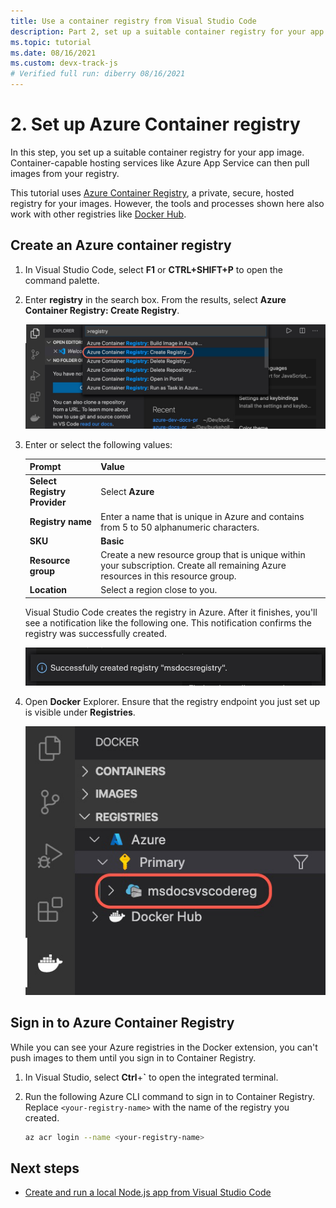 ```yaml
---
title: Use a container registry from Visual Studio Code
description: Part 2, set up a suitable container registry for your app image. 
ms.topic: tutorial
ms.date: 08/16/2021
ms.custom: devx-track-js
# Verified full run: diberry 08/16/2021
---
```


# 2. Set up Azure Container registry

In this step, you set up a suitable container registry for your app image. Container-capable hosting services like Azure App Service can then pull images from your registry.

This tutorial uses [Azure Container Registry](https://azure.microsoft.com/services/container-registry/), a private, secure, hosted registry for your images. However, the tools and processes shown here also work with other registries like [Docker Hub](https://hub.docker.com/).

## Create an Azure container registry

1. In Visual Studio Code, select **F1** or **CTRL+SHIFT+P** to open the command palette.

1. Enter **registry** in the search box. From the results, select **Azure Container Registry: Create Registry**.

   ![Screenshot that shows searching for the term registry in Visual Studio Code Explorer.](../../media/deploy-containers/docker-create-registry.jpg)

1. Enter or select the following values:

   |Prompt|Value|
   |--|--|
   |**Select Registry Provider**|Select **Azure**|
   |**Registry name**|Enter a name that is unique in Azure and contains from 5 to 50 alphanumeric characters.|
   |**SKU**|**Basic**|
   |**Resource group**|Create a new resource group that is unique within your subscription. Create all remaining Azure resources in this resource group.|
   |**Location**|Select a region close to you.|

    Visual Studio Code creates the registry in Azure. After it finishes, you'll see a notification like the following one. This notification confirms the registry was successfully created.

   ![Confirmation in Visual Studio Code that the registry was created](../../media/deploy-containers/registry-created.jpg)

1. Open **Docker** Explorer. Ensure that the registry endpoint you just set up is visible under **Registries**.

   ![Verification that the registry appears in Docker Explorer](../../media/deploy-containers/docker-explorer-registry.jpg)

## Sign in to Azure Container Registry

While you can see your Azure registries in the Docker extension, you can't push images to them until you sign in to Container Registry.

1. In Visual Studio, select **Ctrl**+**`** to open the integrated terminal.

1. Run the following Azure CLI command to sign in to Container Registry. Replace `<your-registry-name>` with the name of the registry you created.

    ```bash
    az acr login --name <your-registry-name>
    ```

## Next steps

* [Create and run a local Node.js app from Visual Studio Code](tutorial-vscode-docker-node-03.md)
 
